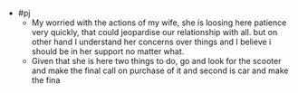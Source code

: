 - #pj
	- My worried with the actions of my wife, she is loosing here patience very quickly, that could jeopardise our relationship with all. but on other hand I understand her concerns over things and I believe i should be in her support no matter what.
	- Given that she is here two things to do, go and look for the scooter and make the final call on purchase of it and second is car and make the fina